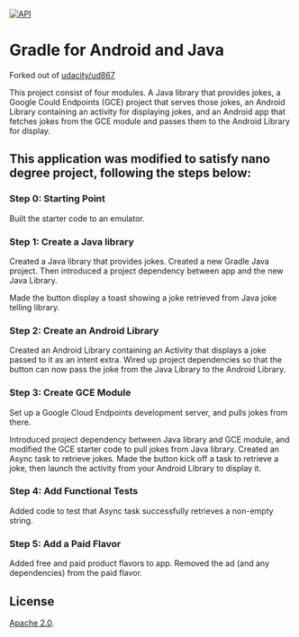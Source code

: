 [![API](https://img.shields.io/badge/API-15%2B-green.svg?style=flat)](https://android-arsenal.com/api?level=15)
# Gradle for Android and Java

Forked out of [udacity/ud867](https://github.com/udacity/ud867/tree/master/FinalProject)

This project consist of four modules. A Java library that provides jokes, a Google Could Endpoints
(GCE) project that serves those jokes, an Android Library containing an
activity for displaying jokes, and an Android app that fetches jokes from the
GCE module and passes them to the Android Library for display.

## This application was modified to satisfy nano degree project, following the steps below:

### Step 0: Starting Point

Built the starter code to an emulator.

### Step 1: Create a Java library

Created a Java library that provides jokes. Created a new
Gradle Java project. Then
introduced a project dependency between app and the new Java Library.

Made the button display a toast showing a joke retrieved from Java joke
telling library.

### Step 2: Create an Android Library

Created an Android Library containing an Activity that displays a joke
passed to it as an intent extra. Wired up project dependencies so that the
button can now pass the joke from the Java Library to the Android Library.

### Step 3: Create GCE Module

Set up a Google Cloud Endpoints development server,
and pulls jokes from there. 

Introduced project dependency between Java library and GCE module,
and modified the GCE starter code to pull jokes from Java library. Created
an Async task to retrieve jokes. Made the button kick off a task to retrieve a
joke, then launch the activity from your Android Library to display it.

### Step 4: Add Functional Tests

Added code to test that Async task successfully retrieves a non-empty
string. 

### Step 5: Add a Paid Flavor

Added free and paid product flavors to app. Removed the ad (and any
dependencies) from the paid flavor.

## License

[Apache 2.0](https://svn.apache.org/viewvc/httpd/httpd/trunk/LICENSE?view=markup).  
